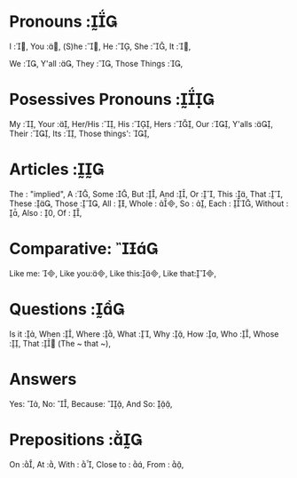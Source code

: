 Pronouns :
==========

I       :,
You     :,
(S)he   :,
He      :,
She     :,
It		:,

We      :,
Y'all   :,
They    :,
Those Things :,

Posessives Pronouns :
=========================

My      :,
Your    :,
Her/His :,
His     :,
Hers    :,
Our     :,
Y'alls  :,
Their   :,
Its 	:,
Those things': ,




Articles :
====================

The		: "implied",
A		:,
Some	:,
But     :,
And     :,
Or		:,
This	:,
That	:,
These	:,
Those	:,
All		: ,
Whole	: ,
So		: ,
Each	: ,
Without	: ,
Also	: ,
Of		: ,

Comparative: 
============

Like me: ,
Like you:,
Like this:,
Like that:,


Questions :
=================
Is it		:,
When    	:,
Where   	:,
What    	:,
Why     	:,
How     	:,
Who     	:,
Whose   	:,
That		: (The ~ that ~),

Answers
=======
Yes: ,
No: ,
Because: ,
And So: ,



Prepositions :
=================
On      :,
At      :,
With : ,
Close to : ,
From : ,
